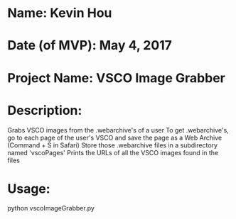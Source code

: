 # Name: Kevin Hou
# Date (of MVP): May 4, 2017
# Project Name: VSCO Image Grabber

# Description:
Grabs VSCO images from the .webarchive's of a user
To get .webarchive's, go to each page of the user's VSCO and save the page as a Web Archive (Command + S in Safari)
Store those .webarchive files in a subdirectory named 'vscoPages'
Prints the URLs of all the VSCO images found in the files

# Usage:
python vscoImageGrabber.py
